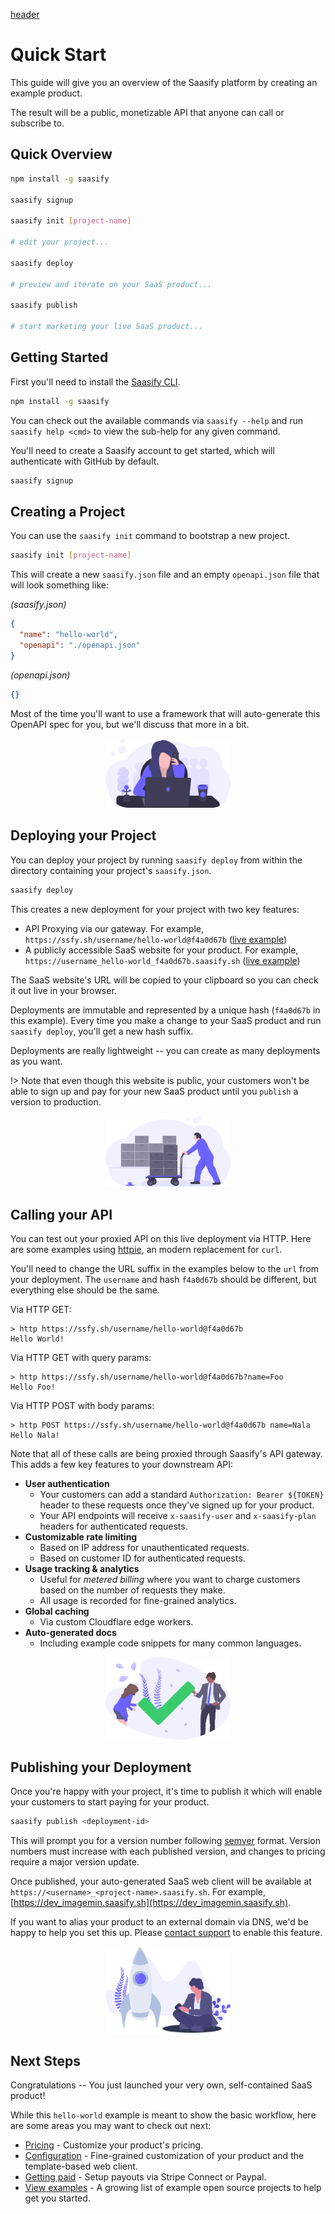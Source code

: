 [header](_header.md ':include')

# Quick Start

This guide will give you an overview of the Saasify platform by creating an example product.

The result will be a public, monetizable API that anyone can call or subscribe to.

## Quick Overview

```bash
npm install -g saasify

saasify signup

saasify init [project-name]

# edit your project...

saasify deploy

# preview and iterate on your SaaS product...

saasify publish

# start marketing your live SaaS product...
```

## Getting Started

First you'll need to install the [Saasify CLI](https://github.com/saasify-sh/saasify/tree/master/packages/saasify-cli).

```bash
npm install -g saasify
```

You can check out the available commands via `saasify --help` and run `saasify help <cmd>` to view the sub-help for any given command.

You'll need to create a Saasify account to get started, which will authenticate with GitHub by default.

```bash
saasify signup
```

## Creating a Project

You can use the `saasify init` command to bootstrap a new project.

```bash
saasify init [project-name]
```

This will create a new `saasify.json` file and an empty `openapi.json` file that will look something like:

_(saasify.json)_

```json
{
  "name": "hello-world",
  "openapi": "./openapi.json"
}
```

_(openapi.json)_

```json
{}
```

Most of the time you'll want to use a framework that will auto-generate this OpenAPI spec for you, but we'll discuss that more in a bit.

<p align="center">
  <img src="./_media/undraw/working_remotely.svg" alt="Working remotely" width="200" />
</p>

## Deploying your Project

You can deploy your project by running `saasify deploy` from within the directory containing your project's `saasify.json`.

```bash
saasify deploy
```

This creates a new deployment for your project with two key features:

- API Proxying via our gateway. For example, `https://ssfy.sh/username/hello-world@f4a0d67b` ([live example](https://ssfy.sh/dev/hello-world@f4a0d67b))
- A publicly accessible SaaS website for your product. For example, `https://username_hello-world_f4a0d67b.saasify.sh` ([live example](https://dev_hello-world_f4a0d67b.saasify.sh))

The SaaS website's URL will be copied to your clipboard so you can check it out live in your browser.

Deployments are immutable and represented by a unique hash (`f4a0d67b` in this example). Every time you make a change to your SaaS product and run `saasify deploy`, you'll get a new hash suffix.

Deployments are really lightweight -- you can create as many deployments as you want.

!> Note that even though this website is public, your customers won't be able to sign up and pay for your new SaaS product until you `publish` a version to production.

<p align="center">
  <img src="./_media/undraw/logistics.svg" alt="Deploying" width="200" />
</p>

## Calling your API

You can test out your proxied API on this live deployment via HTTP. Here are some examples using [httpie](https://httpie.org/), an modern replacement for `curl`.

You'll need to change the URL suffix in the examples below to the `url` from your deployment. The `username` and hash `f4a0d67b` should be different, but everything else should be the same.

Via HTTP GET:

```
> http https://ssfy.sh/username/hello-world@f4a0d67b
Hello World!
```

Via HTTP GET with query params:

```
> http https://ssfy.sh/username/hello-world@f4a0d67b?name=Foo
Hello Foo!
```

Via HTTP POST with body params:

```
> http POST https://ssfy.sh/username/hello-world@f4a0d67b name=Nala
Hello Nala!
```

Note that all of these calls are being proxied through Saasify's API gateway. This adds a few key features to your downstream API:

- **User authentication**
  - Your customers can add a standard `Authorization: Bearer ${TOKEN}` header to these requests once they've signed up for your product.
  - Your API endpoints will receive `x-saasify-user` and `x-saasify-plan` headers for authenticated requests.
- **Customizable rate limiting**
  - Based on IP address for unauthenticated requests.
  - Based on customer ID for authenticated requests.
- **Usage tracking & analytics**
  - Useful for _metered billing_ where you want to charge customers based on the number of requests they make.
  - All usage is recorded for fine-grained analytics.
- **Global caching**
  - Via custom Cloudflare edge workers.
- **Auto-generated docs**
  - Including example code snippets for many common languages.

<p align="center">
  <img src="./_media/undraw/confirmation.svg" alt="Success" width="200" />
</p>

## Publishing your Deployment

Once you're happy with your project, it's time to publish it which will enable your customers to start paying for your product.

```bash
saasify publish <deployment-id>
```

This will prompt you for a version number following [semver](https://semver.org) format. Version numbers must increase with each published version, and changes to pricing require a major version update.

Once published, your auto-generated SaaS web client will be available at `https://<username>_<project-name>.saasify.sh`. For example, [https://dev_imagemin.saasify.sh](https://dev_imagemin.saasify.sh).

If you want to alias your product to an external domain via DNS, we'd be happy to help you set this up. Please [contact support](support.md) to enable this feature.

<p align="center">
  <img src="./_media/undraw/maker_launch.svg" alt="Launching!" width="200" />
</p>

## Next Steps

Congratulations -- You just launched your very own, self-contained SaaS product!

While this `hello-world` example is meant to show the basic workflow, here are some areas you may want to check out next:

- [Pricing](pricing.md) - Customize your product's pricing.
- [Configuration](configuration.md) - Fine-grained customization of your product and the template-based web client.
- [Getting paid](getting-paid.md) - Setup payouts via Stripe Connect or Paypal.
- [View examples](examples.md) - A growing list of example open source projects to help get you started.
